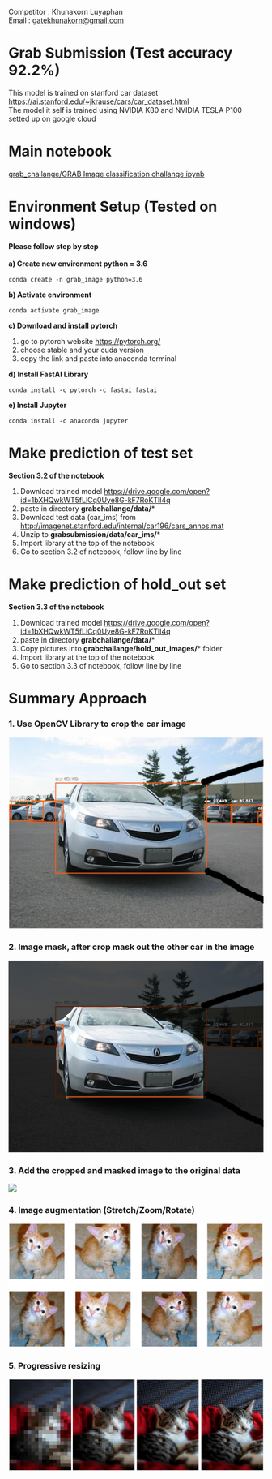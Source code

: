 Competitor : Khunakorn Luyaphan<br>
Email : gatekhunakorn@gmail.com

# Grab Submission (Test accuracy 92.2%)
This model is trained on stanford car dataset<br>
https://ai.stanford.edu/~jkrause/cars/car_dataset.html<br>
The model it self is trained using NVIDIA K80 and NVIDIA TESLA P100 setted up on google cloud
# Main notebook<br>
<a href="https://github.com/polohot/grabsubmission/blob/master/grab_challange/GRAB%20Image%20classification%20challange.ipynb">grab_challange/GRAB Image classification challange.ipynb</a><br>

# Environment Setup (Tested on windows)
**Please follow step by step**<br><br>
**a) Create new environment python = 3.6**
```
conda create -n grab_image python=3.6
```
**b) Activate environment**
```
conda activate grab_image
```
**c) Download and install pytorch**<br>
1. go to pytorch website https://pytorch.org/<br>
2. choose stable and your cuda version<br>
3. copy the link and paste into anaconda terminal<br>

**d) Install FastAI Library**
```
conda install -c pytorch -c fastai fastai
```
**e) Install Jupyter**
```
conda install -c anaconda jupyter 
```
# Make prediction of test set<br>
**Section 3.2 of the notebook**<br>
1. Download trained model https://drive.google.com/open?id=1bXHQwkWT5fLlCq0Uye8G-kF7RoKTlI4q <br>
2. paste in directory **grabchallange/data/***
3. Download test data (car_ims) from <br>
http://imagenet.stanford.edu/internal/car196/cars_annos.mat
4. Unzip to **grabsubmission/data/car_ims/***
5. Import library at the top of the notebook
6. Go to section 3.2 of notebook, follow line by line
# Make prediction of hold_out set <br>
**Section 3.3 of the notebook**<br>
1. Download trained model https://drive.google.com/open?id=1bXHQwkWT5fLlCq0Uye8G-kF7RoKTlI4q <br>
2. paste in directory **grabchallange/data/***<br>
3. Copy pictures into **grabchallange/hold_out_images/*** folder
4. Import library at the top of the notebook
5. Go to section 3.3 of notebook, follow line by line

# Summary Approach
### 1. Use OpenCV Library to crop the car image
<img src="https://raw.githubusercontent.com/polohot/grabsubmission/master/grab_challange/data/Capture002.PNG"></img>
### 2. Image mask, after crop mask out the other car in the image
<img src="https://raw.githubusercontent.com/polohot/grabsubmission/master/grab_challange/data/Capture003.jpg"></img>
### 3. Add the cropped and masked image to the original data<br>
<img src="http://drive.google.com/uc?export=view&id=1SWNo2JgvjxRsWrEWITi5YZxeDNwrrmhp"></img>
### 4. Image augmentation (Stretch/Zoom/Rotate)<br>
<img src="https://raw.githubusercontent.com/polohot/grabsubmission/master/grab_challange/data/Captire004.PNG"></img>
### 5. Progressive resizing<br>
<img src="https://raw.githubusercontent.com/polohot/grabsubmission/master/grab_challange/data/Capture005.PNG"></img>


